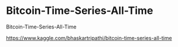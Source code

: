 # Bitcoin-Time-Series-All-Time
Bitcoin-Time-Series-All-Time

https://www.kaggle.com/bhaskartripathi/bitcoin-time-series-all-time
